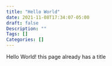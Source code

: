 ```yaml
---
title: "Hello World"
date: 2021-11-08T17:34:07-05:00
draft: false
Description: ""
Tags: []
Categories: []
---
```


Hello World! this page already has a title